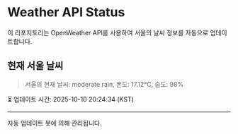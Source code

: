 
# Weather API Status

이 리포지토리는 OpenWeather API를 사용하여 서울의 날씨 정보를 자동으로 업데이트합니다.

## 현재 서울 날씨
> 서울의 현재 날씨: moderate rain, 온도: 17.12°C, 습도: 98%

⏳ 업데이트 시간: 2025-10-10 20:24:34 (KST)

---
자동 업데이트 봇에 의해 관리됩니다.
